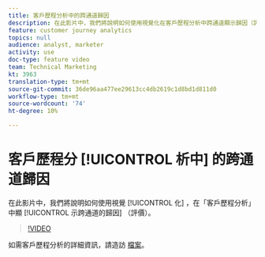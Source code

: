 ```yaml
---
title: 客戶歷程分析中的跨通道歸因
description: 在此影片中，我們將說明如何使用視覺化在客戶歷程分析中跨通道顯示歸因（評分）。
feature: customer journey analytics
topics: null
audience: analyst, marketer
activity: use
doc-type: feature video
team: Technical Marketing
kt: 3963
translation-type: tm+mt
source-git-commit: 36de96aa477ee29613cc4db2619c1d8bd1d811d0
workflow-type: tm+mt
source-wordcount: '74'
ht-degree: 10%

---
```



# 客戶歷程分 [!UICONTROL 析中] 的跨通道歸因

在此影片中，我們將說明如何使用視覺 [!UICONTROL 化] ，在「客戶歷程分析」中顯 [!UICONTROL 示跨通道的歸因] （評價）。

>[!VIDEO](https://video.tv.adobe.com/v/31772/?quality=12)

如需客戶歷程分析的詳細資訊，請造訪 [檔案](https://docs.adobe.com/content/help/zh-Hant/analytics-platform/using/cja-landing.html)。
